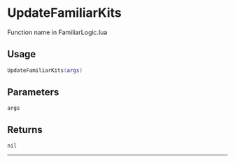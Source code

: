 # UpdateFamiliarKits
Function name in FamiliarLogic.lua
## Usage
```lua
UpdateFamiliarKits(args)
```
## Parameters
`args`
## Returns
`nil`

---